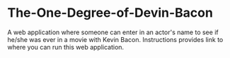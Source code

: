 # The-One-Degree-of-Devin-Bacon
A web application where someone can enter in an actor's name to see if he/she was ever in a movie with Kevin Bacon. Instructions provides link to where you can run this web application. 
